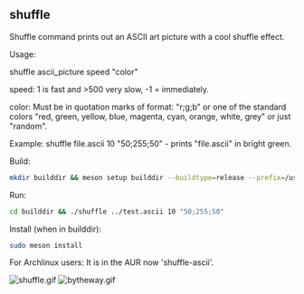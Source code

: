## shuffle
Shuffle command prints out an ASCII art picture with a cool shuffle effect.

Usage:

shuffle ascii_picture speed "color"

speed: 1 is fast and >500 very slow, -1 = immediately.

color: Must be in quotation marks of format: "r;g;b"
or one of the standard colors "red, green, yellow, blue, magenta, cyan, orange, white, grey" or just "random".

Example: shuffle file.ascii 10 "50;255;50" - prints "file.ascii" in bright green.

Build:
```bash
mkdir builddir && meson setup builddir --buildtype=release --prefix=/usr/bin && meson compile -C builddir
```

Run:
```bash
cd builddir && ./shuffle ../test.ascii 10 "50;255;50"
```

Install (when in builddir):
```bash
sudo meson install
```
For Archlinux users: It is in the AUR now 'shuffle-ascii'.

<img src="shuffle.gif" alt="shuffle.gif"></img>
<img src="bytheway.gif" alt="bytheway.gif"></img>
